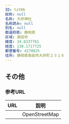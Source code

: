 ```yaml
---
ID: tztK6
総称: null
名称: 大井神社
名称読み: null
別名: null
都道府県: 静岡県
区域: 島田市
緯度: 34.8337761
経度: 138.1717725
郵便番号: 4270025
住所: 静岡県島田市大井町２３１６
---
```


## その他

### 参考URL

| URL | 説明          |
| --- | ------------- |
|     | OpenStreetMap |
